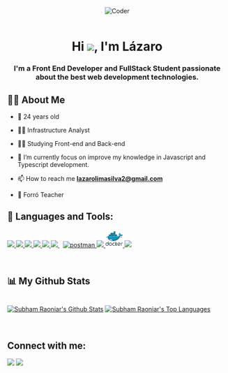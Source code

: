 
<div align="center">
    <img src="https://github.com/raghavk16/raghavk16/blob/master/coderman.gif" alt="Coder" width="400" height="250" />
</div>
<br/>

<h1 align="center">Hi <img src="https://raw.githubusercontent.com/MartinHeinz/MartinHeinz/master/wave.gif" width="30px">, I'm Lázaro</h1>
<h3 align="center">I'm a Front End Developer and FullStack Student passionate about the best web development technologies.</h3>

## 🙋‍♂️ About Me

- 👦 24 years old

- 👨‍💻  Infrastructure Analyst

- 👨‍💻  Studying Front-end and Back-end

- 🌱  I’m currently focus on improve my knowledge in Javascript and Typescript development.

- 📫 How to reach me **lazarolimasilva2@gmail.com**

- 👯 Forró Teacher

## 🚀 Languages and Tools:

<p align="left"> 
    <a href="https://www.w3.org/html/" target="_blank"> <img src="https://img.icons8.com/color/48/000000/html-5.png"/> </a> 
    <a href="https://www.w3schools.com/css/" target="_blank"> <img src="https://img.icons8.com/color/48/000000/css3.png"/> </a>  
    <a href="https://developer.mozilla.org/en-US/docs/Web/JavaScript" target="_blank"> <img src="https://img.icons8.com/color/48/000000/javascript.png"/> </a> 
    <a href="https://developer.mozilla.org/en-US/docs/Web/JavaScript" target="_blank"> <img src="https://img.icons8.com/color/48/000000/typescript.png"/> </a> 
    <a href="https://reactjs.org/" target="_blank"> <img src="https://img.icons8.com/color/48/000000/react-native.png"/> </a>
    <a style="padding-right:8px;" href="https://nodejs.org" target="_blank"> <img src="https://img.icons8.com/color/48/000000/nodejs.png"/> </a> 
    <a href="https://postman.com" target="_blank"> <img src="https://www.vectorlogo.zone/logos/getpostman/getpostman-icon.svg" alt="postman" width="45" height="45"/> </a>   
    <a href="https://git-scm.com/" target="_blank"> <img src="https://img.icons8.com/color/48/000000/git.png"/> </a> 
    <a href="https://www.docker.com/" target="_blank"> <img src="https://raw.githubusercontent.com/devicons/devicon/master/icons/docker/docker-original-wordmark.svg" alt="docker" width="40" height="40"/>
    <a href="https://git-scm.com/" target="_blank"> <img src="https://img.icons8.com/color/48/000000/linux.png"/> </a> 
    
</p>
<br/>


## 📊 My Github Stats

  <br/>
    <a href="https://github.com/Lazaro1/github-readme-stats"><img alt="Subham Raoniar's Github Stats" src="https://github-readme-stats.vercel.app/api?username=Lazaro1&show_icons=true&count_private=true&theme=react&hide_border=true&bg_color=0D1117" /></a>
  <a href="https://github.com/Lazaro1/github-readme-stats"><img alt="Subham Raoniar's Top Languages" src="https://github-readme-stats.vercel.app/api/top-langs/?username=Lazaro1&langs_count=8&count_private=true&layout=compact&theme=react&hide_border=true&bg_color=0D1117" /></a>
  <br/>


<br/>

<br/>

## Connect with me:

<p align="left">

<a href = "https://www.linkedin.com/in/lazaro-lima-1baa64125/"><img src="https://img.icons8.com/fluent/48/000000/linkedin.png"/></a>
<a href = "https://twitter.com/lazaro_dev"><img src="https://img.icons8.com/fluent/48/000000/twitter.png"/></a>

</p>
